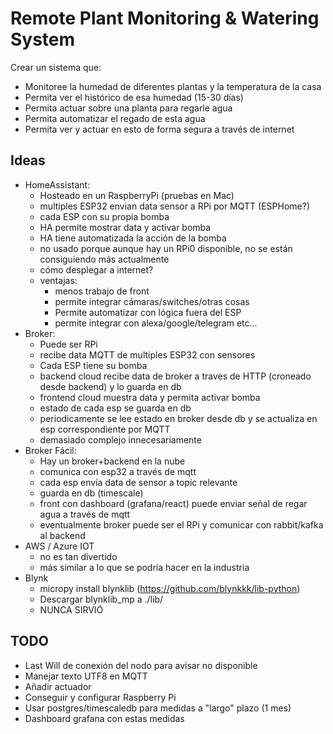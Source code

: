 # Remote Plant Monitoring & Watering System
Crear un sistema que:
- Monitoree la humedad de diferentes plantas y la temperatura de la casa
- Permita ver el histórico de esa humedad (15-30 días)
- Permita actuar sobre una planta para regarle agua
- Permita automatizar el regado de esta agua
- Permita ver y actuar en esto de forma segura a través de internet

## Ideas
- HomeAssistant:
    - Hosteado en un RaspberryPi (pruebas en Mac)
    - multiples ESP32 envian data sensor a RPi por MQTT (ESPHome?)
    - cada ESP con su propia bomba
    - HA permite mostrar data y activar bomba
    - HA tiene automatizada la acción de la bomba
    - no usado porque aunque hay un RPi0 disponible, no se están consiguiendo más actualmente
    - cómo desplegar a internet?
    - ventajas:
        - menos trabajo de front
        - permite integrar cámaras/switches/otras cosas
        - Permite automatizar con lógica fuera del ESP
        - permite integrar con alexa/google/telegram etc...
- Broker:
    - Puede ser RPi
    - recibe data MQTT de multiples ESP32 con sensores
    - Cada ESP tiene su bomba
    - backend cloud recibe data de broker a traves de HTTP (croneado desde backend) y lo guarda en db
    - frontend cloud muestra data y permita activar bomba
    - estado de cada esp se guarda en db
    - periodicamente se lee estado en broker desde db y se actualiza en esp correspondiente por MQTT
    - demasiado complejo innecesariamente
- Broker Fácil:
    - Hay un broker+backend en la nube
    - comunica con esp32 a través de mqtt
    - cada esp envía data de sensor a topic relevante
    - guarda en db (timescale)
    - front con dashboard (grafana/react) puede enviar señal de regar agua a través de mqtt
    - eventualmente broker puede ser el RPi y comunicar con rabbit/kafka al backend 
- AWS / Azure IOT
    - no es tan divertido
    - más similar a lo que se podría hacer en la industria
- Blynk
    - micropy install blynklib (https://github.com/blynkkk/lib-python)
    - Descargar blynklib_mp a ./lib/
    - NUNCA SIRVIÓ

## TODO
- Last Will de conexión del nodo para avisar no disponible
- Manejar texto UTF8 en MQTT
- Añadir actuador
- Conseguir y configurar Raspberry Pi
- Usar postgres/timescaledb para medidas a "largo" plazo (1 mes)
- Dashboard grafana con estas medidas